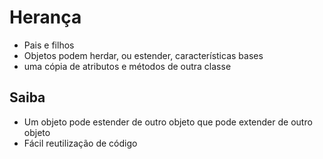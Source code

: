 # Herança

* Pais e filhos
* Objetos podem herdar, ou estender, características bases
* uma cópia de atributos e métodos de outra classe

## Saiba

* Um objeto pode estender de outro objeto que pode extender de outro objeto 
* Fácil reutilização de código